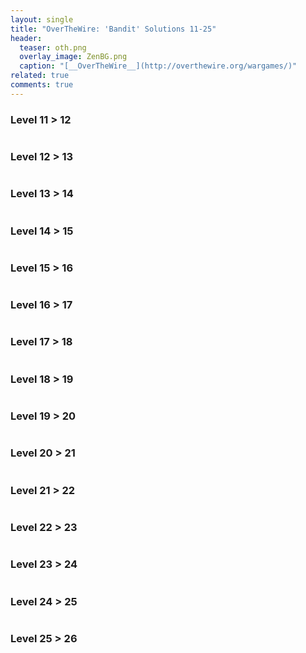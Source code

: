 ```yaml
---
layout: single
title: "OverTheWire: 'Bandit' Solutions 11-25"
header:
  teaser: oth.png
  overlay_image: ZenBG.png
  caption: "[__OverTheWire__](http://overthewire.org/wargames/)"
related: true
comments: true
---
```


### Level 11 > 12

```console

```

### Level 12 > 13

```console

```

### Level 13 > 14

```console

```

### Level 14 > 15

```console

```

### Level 15 > 16

```console

```

### Level 16 > 17

```console

```

### Level 17 > 18

```console

```

### Level 18 > 19

```console

```

### Level 19 > 20

```console

```

### Level 20 > 21

```console

```

### Level 21 > 22

```console

```

### Level 22 > 23

```console

```

### Level 23 > 24

```console

```

### Level 24 > 25

```console

```

### Level 25 > 26

```console

```

